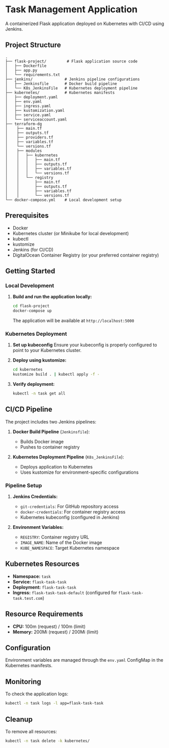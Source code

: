 # Task Management Application

A containerized Flask application deployed on Kubernetes with CI/CD using Jenkins.

## Project Structure

```
.
├── flask-project/         # Flask application source code
│   ├── Dockerfile
│   ├── app.py
│   └── requirements.txt
├── jenkins/              # Jenkins pipeline configurations
│   ├── Jenkinsfile       # Docker build pipeline
│   └── K8s_JenkinsFile   # Kubernetes deployment pipeline
├── kubernetes/           # Kubernetes manifests
│   ├── deployment.yaml
│   ├── env.yaml
│   ├── ingress.yaml
│   ├── kustomization.yaml
│   ├── service.yaml
│   └── serviceaccount.yaml
├── terraform-dg
│    ├── main.tf
│    ├── outputs.tf
│    ├── providers.tf
│    ├── variables.tf
│    └── versions.tf
│    ├── modules
│    │   ├── kubernetes
│    │   │   ├── main.tf
│    │   │   ├── outputs.tf
│    │   │   ├── variables.tf
│    │   │   └── versions.tf
│    │   └── registry
│    │       ├── main.tf
│    │       ├── outputs.tf
│    │       ├── variables.tf
│    │       └── versions.tf
└── docker-compose.yml    # Local development setup
```

## Prerequisites

- Docker
- Kubernetes cluster (or Minikube for local development)
- kubectl
- kustomize
- Jenkins (for CI/CD)
- DigitalOcean Container Registry (or your preferred container registry)

## Getting Started

### Local Development

1. **Build and run the application locally:**
   ```bash
   cd flask-project
   docker-compose up
   ```
   The application will be available at `http://localhost:5000`

### Kubernetes Deployment

1. **Set up kubeconfig**
   Ensure your kubeconfig is properly configured to point to your Kubernetes cluster.

2. **Deploy using kustomize:**
   ```bash
   cd kubernetes
   kustomize build . | kubectl apply -f -
   ```

3. **Verify deployment:**
   ```bash
   kubectl -n task get all
   ```

## CI/CD Pipeline

The project includes two Jenkins pipelines:

1. **Docker Build Pipeline** (`Jenkinsfile`):
   - Builds Docker image
   - Pushes to container registry

2. **Kubernetes Deployment Pipeline** (`K8s_JenkinsFile`):
   - Deploys application to Kubernetes
   - Uses kustomize for environment-specific configurations

### Pipeline Setup

1. **Jenkins Credentials:**
   - `git-credentials`: For GitHub repository access
   - `docker-credentials`: For container registry access
   - Kubernetes kubeconfig (configured in Jenkins)

2. **Environment Variables:**
   - `REGISTRY`: Container registry URL
   - `IMAGE_NAME`: Name of the Docker image
   - `KUBE_NAMESPACE`: Target Kubernetes namespace

## Kubernetes Resources

- **Namespace:** `task`
- **Service:** `flask-task-task`
- **Deployment:** `flask-task-task`
- **Ingress:** `flask-task-task-default` (configured for `flask-task-task.test.com`)

## Resource Requirements

- **CPU:** 100m (request) / 100m (limit)
- **Memory:** 200Mi (request) / 200Mi (limit)

## Configuration

Environment variables are managed through the `env.yaml` ConfigMap in the Kubernetes manifests.

## Monitoring

To check the application logs:
```bash
kubectl -n task logs -l app=flask-task-task
```

## Cleanup

To remove all resources:
```bash
kubectl -n task delete -k kubernetes/
```
